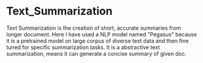 # Text_Summarization
Text Summarization is the creation of short, accurate summaries from longer document. Here I have used a NLP model named "Pegasus" because it is a pretrained model on large corpus of diverse text data and then fine tuned for specific summarization tasks. It is a abstractive text summarization, means it can generate a concise summary of given doc.
